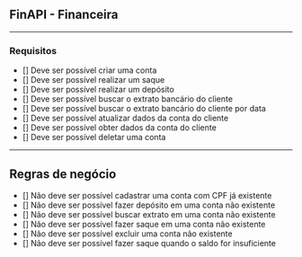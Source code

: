 ## FinAPI - Financeira

---

### Requisitos

- [] Deve ser possível criar uma conta
- [] Deve ser possível realizar um saque
- [] Deve ser possível realizar um depósito
- [] Deve ser possível buscar o extrato bancário do cliente
- [] Deve ser possível buscar o extrato bancário do cliente por data
- [] Deve ser possível atualizar dados da conta do cliente
- [] Deve ser possível obter dados da conta do cliente
- [] Deve ser possível deletar uma conta

---

## Regras de negócio

- [] Não deve ser possível cadastrar uma conta com CPF já existente
- [] Não deve ser possível fazer depósito em uma conta não existente
- [] Não deve ser possível buscar extrato em uma conta não existente
- [] Não deve ser possível fazer saque em uma conta não existente
- [] Não deve ser possível excluir uma conta não existente
- [] Não deve ser possível fazer saque quando o saldo for insuficiente